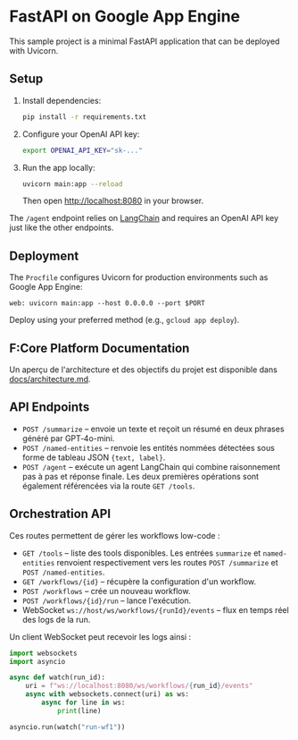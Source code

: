 # FastAPI on Google App Engine

This sample project is a minimal FastAPI application that can be deployed with Uvicorn.

## Setup

1. Install dependencies:
   ```bash
   pip install -r requirements.txt
   ```

2. Configure your OpenAI API key:
   ```bash
   export OPENAI_API_KEY="sk-..."
   ```

3. Run the app locally:
   ```bash
   uvicorn main:app --reload
   ```
   Then open <http://localhost:8080> in your browser.

The `/agent` endpoint relies on [LangChain](https://python.langchain.com/) and
requires an OpenAI API key just like the other endpoints.

## Deployment

The `Procfile` configures Uvicorn for production environments such as Google App Engine:

```
web: uvicorn main:app --host 0.0.0.0 --port $PORT
```

Deploy using your preferred method (e.g., `gcloud app deploy`).

## F:Core Platform Documentation

Un aperçu de l'architecture et des objectifs du projet est disponible dans [docs/architecture.md](docs/architecture.md).

## API Endpoints

- `POST /summarize` – envoie un texte et reçoit un résumé en deux phrases généré par GPT‑4o-mini.
- `POST /named-entities` – renvoie les entités nommées détectées sous forme de tableau JSON `{text, label}`.
- `POST /agent` – exécute un agent LangChain qui combine raisonnement pas à pas et réponse finale.
  Les deux premières opérations sont également référencées via la route
  `GET /tools`.

## Orchestration API

Ces routes permettent de gérer les workflows low-code :

- `GET /tools` – liste des tools disponibles. Les entrées
  `summarize` et `named-entities` renvoient respectivement vers les
  routes `POST /summarize` et `POST /named-entities`.
- `GET /workflows/{id}` – récupère la configuration d'un workflow.
- `POST /workflows` – crée un nouveau workflow.
- `POST /workflows/{id}/run` – lance l'exécution.
- WebSocket `ws://host/ws/workflows/{runId}/events` – flux en temps réel des logs de la run.

Un client WebSocket peut recevoir les logs ainsi :

```python
import websockets
import asyncio

async def watch(run_id):
    uri = f"ws://localhost:8080/ws/workflows/{run_id}/events"
    async with websockets.connect(uri) as ws:
        async for line in ws:
            print(line)

asyncio.run(watch("run-wf1"))
```
